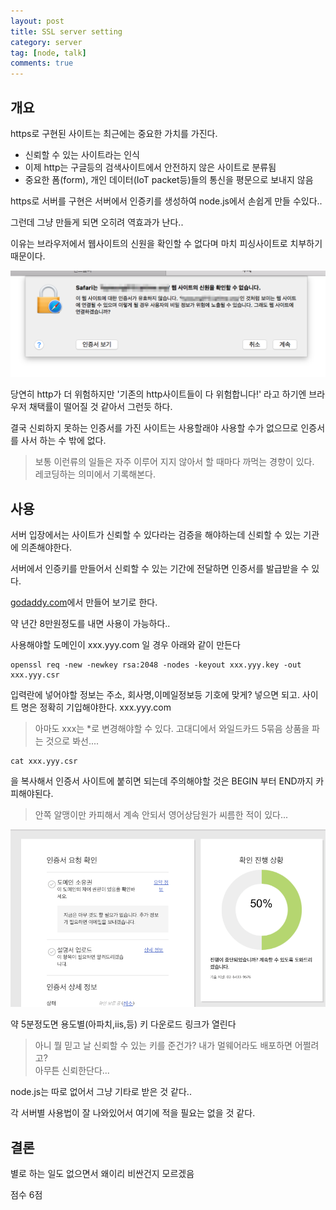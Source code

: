 ```yaml
---
layout: post
title: SSL server setting
category: server
tag: [node, talk]
comments: true
---
```


## 개요

https로 구현된 사이트는 최근에는 중요한 가치를 가진다.

- 신뢰할 수 있는 사이트라는 인식
- 이제 http는 구글등의 검색사이트에서 안전하지 않은 사이트로 분류됨
- 중요한 폼(form), 개인 데이터(IoT packet등)들의 통신을 평문으로 보내지 않음

https로 서버를 구현은 서버에서 인증키를 생성하여 node.js에서 손쉽게 만들 수있다..

그런데 그냥 만들게 되면 오히려 역효과가 난다.. 

이유는 브라우저에서 웹사이트의 신원을 확인할 수 없다며 마치 피싱사이트로 치부하기 때문이다.

![alt Phishing](/images/ssl/2.png)
 
당연히 http가 더 위험하지만 '기존의 http사이트들이 다 위험합니다!' 라고 하기엔 브라우저 채택률이 떨어질 것 같아서 그런듯 하다.
 
결국 신뢰하지 못하는 인증서를 가진 사이트는 사용할래야 사용할 수가 없으므로 인증서를 사서 하는 수 밖에 없다. 

> 보통 이런류의 일들은 자주 이루어 지지 않아서 할 때마다 까먹는 경향이 있다.  
레코딩하는 의미에서 기록해본다.


## 사용

서버 입장에서는 사이트가 신뢰할 수 있다라는 검증을 해야하는데 신뢰할 수 있는 기관에 의존해야한다.
 
서버에서 인증키를 만들어서 신뢰할 수 있는 기간에 전달하면 인증서를 발급받을 수 있다.

[godaddy.com](https://godaddy.com)에서 만들어 보기로 한다.

약 년간 8만원정도를 내면 사용이 가능하다..

사용해야할 도메인이 xxx.yyy.com 일 경우 아래와 같이 만든다

```text
openssl req -new -newkey rsa:2048 -nodes -keyout xxx.yyy.key -out xxx.yyy.csr
```

입력란에 넣어야할 정보는 주소, 회사명,이메일정보등 기호에 맞게? 넣으면 되고. 사이트 명은 정확히 기입해야한다. xxx.yyy.com

> 아마도 xxx는 *로 변경해야할 수 있다. 고대디에서 와일드카드 5묶음 상품을 파는 것으로 봐선.... 

```text
cat xxx.yyy.csr
```

을 복사해서 인증서 사이트에 붙히면 되는데 주의해야할 것은 BEGIN 부터 END까지 카피해야된다.

> 안쪽 알맹이만 카피해서 계속 안되서 영어상담원가 씨름한 적이 있다...

![alt ssl](/images/ssl/1.png)

약 5분정도면 용도별(아파치,iis,등) 키 다운로드 링크가 열린다

> 아니 뭘 믿고 날 신뢰할 수 있는 키를 준건가? 내가 멀웨어라도 배포하면 어쩔려고?  
아무튼 신뢰한단다...

node.js는 따로 없어서 그냥 기타로 받은 것 같다..

각 서버별 사용법이 잘 나와있어서 여기에 적을 필요는 없을 것 같다.

## 결론

별로 하는 일도 없으면서 왜이리 비싼건지 모르겠음

점수 6점